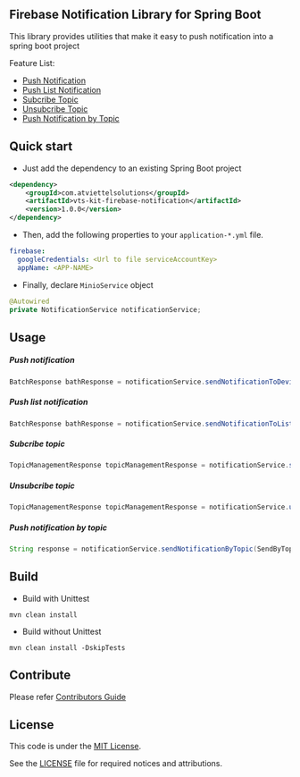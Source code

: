 Firebase Notification Library for Spring Boot
-------
This library provides utilities that make it easy to push notification into a spring boot project

Feature List:

* [Push Notification](#push-notification)
* [Push List Notification](#push-list-notification)
* [Subcribe Topic](#subcribe-topic)
* [Unsubcribe Topic](#unsubcribe-topic)
* [Push Notification by Topic](#push-notification-by-topic)
    
Quick start
-------
* Just add the dependency to an existing Spring Boot project
```xml
<dependency>
    <groupId>com.atviettelsolutions</groupId>
    <artifactId>vts-kit-firebase-notification</artifactId>
    <version>1.0.0</version>
</dependency>
```


* Then, add the following properties to your `application-*.yml` file.
```yaml
firebase:
  googleCredentials: <Url to file serviceAccountKey>
  appName: <APP-NAME>
```



* Finally, declare `MinioService` object
```java
@Autowired
private NotificationService notificationService;
```

Usage
-------

##### Push notification
```java
BatchResponse bathResponse = notificationService.sendNotificationToDevice(Notice notice);
```

##### Push list notification
```java
BatchResponse bathResponse = notificationService.sendNotificationToListDevice(Notices notices);
```

##### Subcribe topic
```java
TopicManagementResponse topicManagementResponse = notificationService.subscribeToTopic(SubcribeTopicRequest subcribeTopicRequest);
```

##### Unsubcribe topic
```java
TopicManagementResponse topicManagementResponse = notificationService.unSubscribeToTopic(SubcribeTopicRequest subcribeTopicRequest);

```
##### Push notification by topic
```java
String response = notificationService.sendNotificationByTopic(SendByTopicRequest sendByTopicRequest);
```



Build
-------
* Build with Unittest
```shell script
mvn clean install
```

* Build without Unittest
```shell script
mvn clean install -DskipTests
```

Contribute
-------
Please refer [Contributors Guide](CONTRIBUTING.md)

License
-------
This code is under the [MIT License](https://opensource.org/licenses/MIT).

See the [LICENSE](LICENSE) file for required notices and attributions.
